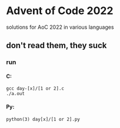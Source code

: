 # Advent of Code 2022

solutions for AoC 2022 in various languages

## don't read them, they suck

### run

#### C:
```
gcc day-[x]/[1 or 2].c  
./a.out
```

#### Py:
```
python(3) day[x]/[1 or 2].py
```

